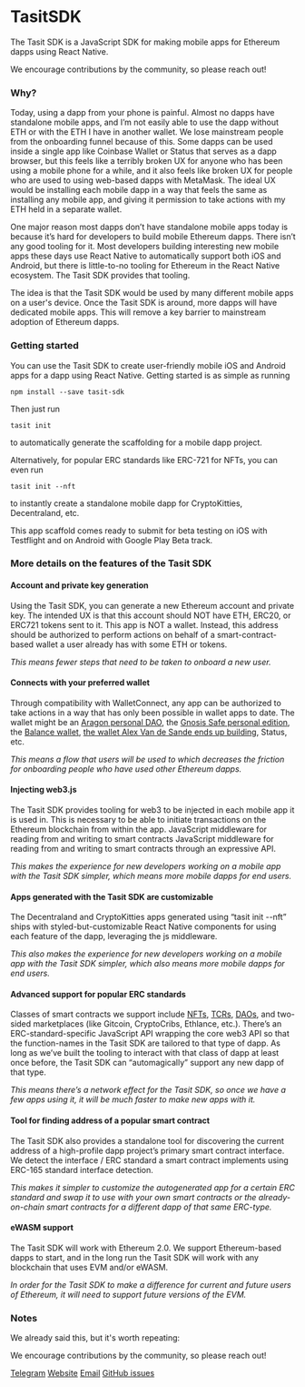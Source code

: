 # TasitSDK

The Tasit SDK is a JavaScript SDK for making mobile apps for Ethereum dapps using React Native.

We encourage contributions by the community, so please reach out!

### Why?

Today, using a dapp from your phone is painful. Almost no dapps have standalone mobile apps, and I’m not easily able to use the dapp without ETH or with the ETH I have in another wallet. We lose mainstream people from the onboarding funnel because of this. Some dapps can be used inside a single app like Coinbase Wallet or Status that serves as a dapp browser, but this feels like a terribly broken UX for anyone who has been using a mobile phone for a while, and it also feels like broken UX for people who are used to using web-based dapps with MetaMask. The ideal UX would be installing each mobile dapp in a way that feels the same as installing any mobile app, and giving it permission to take actions with my ETH held in a separate wallet.

One major reason most dapps don’t have standalone mobile apps today is because it’s hard for developers to build mobile Ethereum dapps. There isn’t any good tooling for it. Most developers building interesting new mobile apps these days use React Native to automatically support both iOS and Android, but there is little-to-no tooling for Ethereum in the React Native ecosystem. The Tasit SDK provides that tooling.

The idea is that the Tasit SDK would be used by many different mobile apps on a user's device. Once the Tasit SDK is around, more dapps will have dedicated mobile apps. This will remove a key barrier to mainstream adoption of Ethereum dapps.

### Getting started

You can use the Tasit SDK to create user-friendly mobile iOS and Android apps for a dapp using React Native. Getting started is as simple as running

`npm install --save tasit-sdk`

Then just run

`tasit init`

to automatically generate the scaffolding for a mobile dapp project.

Alternatively, for popular ERC standards like ERC-721 for NFTs, you can even run

`tasit init --nft`

to instantly create a standalone mobile dapp for CryptoKitties, Decentraland, etc.

This app scaffold comes ready to submit for beta testing on iOS with Testflight and on Android with Google Play Beta track.

### More details on the features of the Tasit SDK

#### Account and private key generation

Using the Tasit SDK, you can generate a new Ethereum account and private key. The intended UX is that this account should NOT have ETH, ERC20, or ERC721 tokens sent to it. This app is NOT a wallet. Instead, this address should be authorized to perform actions on behalf of a smart-contract-based wallet a user already has with some ETH or tokens.

_This means fewer steps that need to be taken to onboard a new user._

#### Connects with your preferred wallet

Through compatibility with WalletConnect, any app can be authorized to take actions in a way that has only been possible in wallet apps to date. The wallet might be an [Aragon personal DAO](http://blog.aragon.one/enter-the-world-of-personal-daos), the [Gnosis Safe personal edition](https://blog.gnosis.pm/announcing-the-gnosis-safe-beta-personal-edition-19a69a4453e8)﻿﻿, the [Balance wallet](https://twitter.com/ricburton/status/1038772498756714496), [the wallet Alex Van de Sande ends up building](https://www.youtube.com/watch?v=WODqP3DR8rA), Status, etc.

_This means a flow that users will be used to which decreases the friction for onboarding people who have used other Ethereum dapps._

#### Injecting web3.js

The Tasit SDK provides tooling for web3 to be injected in each mobile app it is used in.
This is necessary to be able to initiate transactions on the Ethereum blockchain from within the app.
JavaScript middleware for reading from and writing to smart contracts
JavaScript middleware for reading from and writing to smart contracts through an expressive API.

_This makes the experience for new developers working on a mobile app with the Tasit SDK simpler, which means more mobile dapps for end users._

#### Apps generated with the Tasit SDK are customizable

The Decentraland and CryptoKitties apps generated using “tasit init --nft” ships with styled-but-customizable React Native components for using each feature of the dapp, leveraging the js middleware.

_This also makes the experience for new developers working on a mobile app with the Tasit SDK simpler, which also means more mobile dapps for end users._

#### Advanced support for popular ERC standards

Classes of smart contracts we support include [NFTs](http://erc721.org/), [TCRs](https://medium.com/@simondlr/city-walls-bo-taoshi-exploring-the-power-of-token-curated-registries-588f208c17d5), [DAOs](https://blog.aragon.org/bringing-daos-back-aragon-monthly-92756cb65639/), and two-sided marketplaces (like Gitcoin, CryptoCribs, Ethlance, etc.). There’s an ERC-standard-specific JavaScript API wrapping the core web3 API so that the function-names in the Tasit SDK are tailored to that type of dapp. As long as we’ve built the tooling to interact with that class of dapp at least once before, the Tasit SDK can “automagically” support any new dapp of that type.

_This means there’s a network effect for the Tasit SDK, so once we have a few apps using it, it will be much faster to make new apps with it._

#### Tool for finding address of a popular smart contract

The Tasit SDK also provides a standalone tool for discovering the current address of a high-profile dapp project’s primary smart contract interface. We detect the interface / ERC standard a smart contract implements using ERC-165 standard interface detection.

_This makes it simpler to customize the autogenerated app for a certain ERC standard and swap it to use with your own smart contracts or the already-on-chain smart contracts for a different dapp of that same ERC-type._

#### eWASM support

The Tasit SDK will work with Ethereum 2.0. We support Ethereum-based dapps to start, and in the long run the Tasit SDK will work with any blockchain that uses EVM and/or eWASM.

_In order for the Tasit SDK to make a difference for current and future users of Ethereum, it will need to support future versions of the EVM._

### Notes

We already said this, but it's worth repeating:

We encourage contributions by the community, so please reach out!

[Telegram](https://t.me/tasitlabs)
[Website](https://tasit.io/)
[Email](mailto:founders@tasit.io)
[GitHub issues](https://github.com/tasitlabs/tasitsdk/issues)
